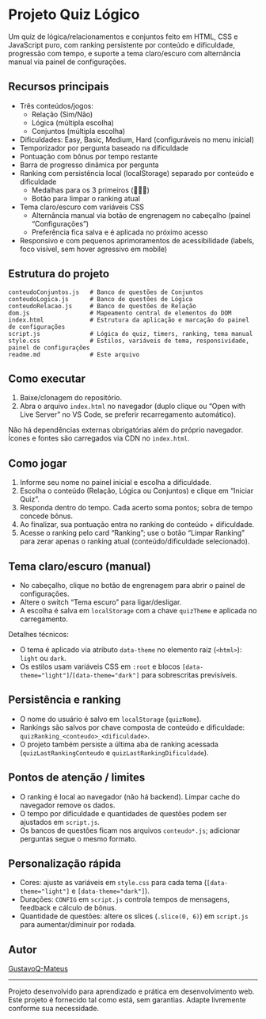 # Projeto Quiz Lógico

Um quiz de lógica/relacionamentos e conjuntos feito em HTML, CSS e JavaScript puro, com ranking persistente por conteúdo e dificuldade, progressão com tempo, e suporte a tema claro/escuro com alternância manual via painel de configurações.

## Recursos principais

- Três conteúdos/jogos:
	- Relação (Sim/Não)
	- Lógica (múltipla escolha)
	- Conjuntos (múltipla escolha)
- Dificuldades: Easy, Basic, Medium, Hard (configuráveis no menu inicial)
- Temporizador por pergunta baseado na dificuldade
- Pontuação com bônus por tempo restante
- Barra de progresso dinâmica por pergunta
- Ranking com persistência local (localStorage) separado por conteúdo e dificuldade
	- Medalhas para os 3 primeiros (🥇🥈🥉)
	- Botão para limpar o ranking atual
- Tema claro/escuro com variáveis CSS
	- Alternância manual via botão de engrenagem no cabeçalho (painel “Configurações”)
	- Preferência fica salva e é aplicada no próximo acesso
- Responsivo e com pequenos aprimoramentos de acessibilidade (labels, foco visível, sem hover agressivo em mobile)

## Estrutura do projeto

```
conteudoConjuntos.js   # Banco de questões de Conjuntos
conteudoLogica.js      # Banco de questões de Lógica
conteudoRelacao.js     # Banco de questões de Relação
dom.js                 # Mapeamento central de elementos do DOM
index.html             # Estrutura da aplicação e marcação do painel de configurações
script.js              # Lógica do quiz, timers, ranking, tema manual
style.css              # Estilos, variáveis de tema, responsividade, painel de configurações
readme.md              # Este arquivo
```

## Como executar

1. Baixe/clonagem do repositório.
2. Abra o arquivo `index.html` no navegador (duplo clique ou “Open with Live Server” no VS Code, se preferir recarregamento automático).

Não há dependências externas obrigatórias além do próprio navegador. Ícones e fontes são carregados via CDN no `index.html`.

## Como jogar

1. Informe seu nome no painel inicial e escolha a dificuldade.
2. Escolha o conteúdo (Relação, Lógica ou Conjuntos) e clique em “Iniciar Quiz”.
3. Responda dentro do tempo. Cada acerto soma pontos; sobra de tempo concede bônus.
4. Ao finalizar, sua pontuação entra no ranking do conteúdo + dificuldade.
5. Acesse o ranking pelo card “Ranking”; use o botão “Limpar Ranking” para zerar apenas o ranking atual (conteúdo/dificuldade selecionado).

## Tema claro/escuro (manual)

- No cabeçalho, clique no botão de engrenagem para abrir o painel de configurações.
- Altere o switch “Tema escuro” para ligar/desligar.
- A escolha é salva em `localStorage` com a chave `quizTheme` e aplicada no carregamento.

Detalhes técnicos:
- O tema é aplicado via atributo `data-theme` no elemento raiz (`<html>`): `light` ou `dark`.
- Os estilos usam variáveis CSS em `:root` e blocos `[data-theme="light"]`/`[data-theme="dark"]` para sobrescritas previsíveis.

## Persistência e ranking

- O nome do usuário é salvo em `localStorage` (`quizNome`).
- Rankings são salvos por chave composta de conteúdo e dificuldade: `quizRanking_<conteudo>_<dificuldade>`.
- O projeto também persiste a última aba de ranking acessada (`quizLastRankingConteudo` e `quizLastRankingDificuldade`).

## Pontos de atenção / limites

- O ranking é local ao navegador (não há backend). Limpar cache do navegador remove os dados.
- O tempo por dificuldade e quantidades de questões podem ser ajustados em `script.js`.
- Os bancos de questões ficam nos arquivos `conteudo*.js`; adicionar perguntas segue o mesmo formato.

## Personalização rápida

- Cores: ajuste as variáveis em `style.css` para cada tema (`[data-theme="light"]` e `[data-theme="dark"]`).
- Durações: `CONFIG` em `script.js` controla tempos de mensagens, feedback e cálculo de bônus.
- Quantidade de questões: altere os slices (`.slice(0, 6)`) em `script.js` para aumentar/diminuir por rodada.

## Autor

[GustavoQ-Mateus](https://github.com/GustavoQ-Mateus)

---

Projeto desenvolvido para aprendizado e prática em desenvolvimento web.
Este projeto é fornecido tal como está, sem garantias. Adapte livremente conforme sua necessidade.